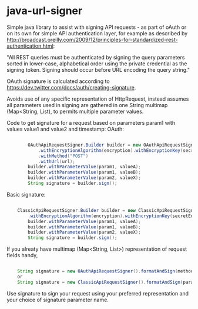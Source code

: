 java-url-signer
===============

Simple java library to assist with signing API requests - as part of oAuth or on its own for simple API authentication layer, for example as described by http://broadcast.oreilly.com/2009/12/principles-for-standardized-rest-authentication.html:

"All REST queries must be authenticated by signing the query parameters sorted in lower-case, alphabetical order using the private credential as the signing token. Signing should occur before URL encoding the query string."

OAuth signature is calculated according to https://dev.twitter.com/docs/auth/creating-signature.

Avoids use of any specific representation of HttpRequest, instead assumes all parameters used in signing are gathered in one String multimap (Map<String, List<String>), to permits multiple parameter values.

Code to get signature for a request based on parameters param1 with values value1 and value2 and timestamp:
OAuth:
```java

        OAuthApiRequestSigner.Builder builder = new OAuthApiRequestSigner.Builder()
            .withEncryptionAlgorithm(encryption).withEncryptionKey(secretEncryptionKey)
            .withMethod("POST")
            .withUrl(url);
        builder.withParameterValue(param1, valueA);       
        builder.withParameterValue(param1, valueB);       
        builder.withParameterValue(param2, valueX);       
        String signature = builder.sign();
```
Basic signature:
```java

	ClassicApiRequestSigner.Builder builder = new ClassicApiRequestSigner.Builder()
	    .withEncryptionAlgorithm(encryption).withEncryptionKey(secretEncryptionKey);
        builder.withParameterValue(param1, valueA);       
        builder.withParameterValue(param1, valueB);       
        builder.withParameterValue(param2, valueX);       
        String signature = builder.sign();
```
If you alreaty have multimap (Map<String, List<String>>) representation of request fields handy, 
```java

	String signature = new OAuthApiRequestSigner().formatAndSign(method, url, paramMap, secretEncryptionKey);
	or
	String signature = new ClassicApiRequestSigner().formatAndSign(paramMap, secretEncryptionKey);
```

Use signature to sign your request using your preferred representation and your choice of signature parameter name.






